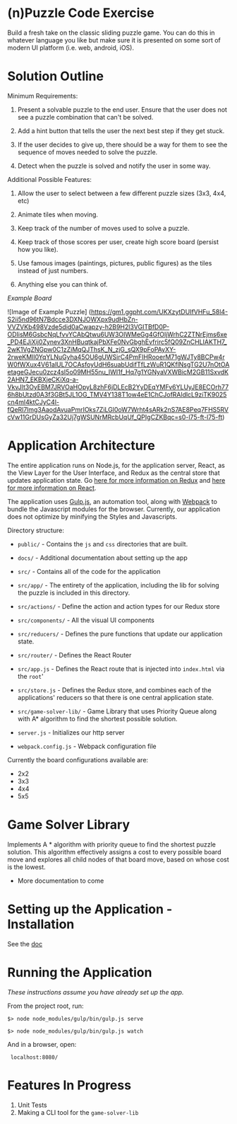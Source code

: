 # (n)Puzzle Code Exercise

Build a fresh take on the classic sliding puzzle game. You can do this in
whatever language you like but make sure it is presented on some sort of
modern UI platform (i.e. web, android, iOS).

# Solution Outline

Minimum Requirements:

1. Present a solvable puzzle to the end user. Ensure that the user does not
see a puzzle combination that can't be solved.

2. Add a hint button that tells the user the next best step if they get stuck.

3. If the user decides to give up, there should be a way for them to see the
sequence of moves needed to solve the puzzle.

4. Detect when the puzzle is solved and notify the user in some way.

Additional Possible Features:

1. Allow the user to select between a few different puzzle sizes (3x3, 4x4, etc)

2. Animate tiles when moving.

3. Keep track of the number of moves used to solve a puzzle.

4. Keep track of those scores per user, create high score board (persist how
you like).

5. Use famous images (paintings, pictures, public figures) as the tiles instead
of just numbers.

6. Anything else you can think of.

*Example Board*

![Image of Example Puzzle]
(https://gm1.ggpht.com/UKXzytDUIfVHFu_58l4-S2ii5nd96tN7Bdcce3DXNJOWXpx9udHbZn-VVZVKb498Vzde5did0aCwapzy-h2B9H2l3VGITBfD0P-ODIisM6GsbcNqLfvvYCAbQtwu6UW3OIWMeGg4GfOljWrhC2ZTNrEjms6xe_PD4EJiXij0Zynev3XnHBuqtkajPbXFe0NvGbghEvfrirc5fQ09ZnCHLIAKTH7_2wK1VgZNGpw0C1zZiMqQJThsK_N_zjG_sQX9pFoPAyXY-2rweKMIl0YqYLNuGyha45OU6gUWSirC4PmFIHRooerM71gWJTy8BCPw4rW0fWXux4V61alUL7OCAsfoyUdH6suabUdifTfLzWuR1QKflNsgTG2U7nOtOAetageGJecu0zcz4sI5o09MH55nu_IWI1f_Hq7g1YGNyaVXWBicM2GB11SxvdK2AHN7_EKBXjeCKiXq-a-VkvJlt3OyEBM7JRVOaHOpyL8zhF6jDLEcB2YyDEqYMFv6YLUyJE8ECOrh776h8bUtzd0A3f3GBt5JL1OG_TMV4Y138T1ow4eE1ChCJofRAldlcL9ziTK9025cn4ml4ktCJyC4l-fQeRl7lmg3AaodAvuaPmrIOks7ZiLGl0oW7Wrht4sARk2nS7AE8Peq7FHS5RVcVw11GrDUsGyZa32Uj7gWSUNrMRcbUqUf_QPIgCZKBqc=s0-l75-ft-l75-ft)

# Application Architecture

The entire application runs on Node.js, for the application server,
React, as the View Layer for the User Interface, and Redux as the
central store that updates application state. Go [here for more information on Redux](http://redux.js.org/)
and [here for more information on React](https://facebook.github.io/react/).

The application uses [Gulp.js](http://gulpjs.com/), an automation tool,
along with [Webpack](https://webpack.github.io/) to bundle the Javascript
modules for the browser. Currently, our application does not optimize by
minifying the Styles and Javascripts.

Directory structure:

* `public/` - Contains the `js` and `css` directories that are built.
* `docs/` - Additional documentation about setting up the app
* `src/` - Contains all of the code for the application
* `src/app/` - The entirety of the application, including the lib for
solving the puzzle is included in this directory.
* `src/actions/` - Define the action and action types for our Redux store
* `src/components/` - All the visual UI components
* `src/reducers/` - Defines the pure functions that update our application state.
* `src/router/` - Defines the React Router
* `src/app.js` - Defines the React route that is injected into `index.html` via the `root`'
* `src/store.js` - Defines the Redux store, and combines each of the applications'
reducers so that there is one central application state.

* `src/game-solver-lib/` - Game Library that uses Priority Queue along
with A* algorithm to find the shortest possible solution.

* `server.js` - Initializes our http server
* `webpack.config.js` - Webpack configuration file

Currently the board configurations available are:
* 2x2
* 3x3
* 4x4
* 5x5

# Game Solver Library

Implements A * algorithm with priority queue to find the shortest
puzzle solution. This algorithm effectively assigns a cost to every
possible board move and explores all child nodes of that board move,
based on whose cost is the lowest.

 - More documentation to come


# Setting up the Application - Installation

See the [doc](docs/environment-setup.md)

# Running the Application

*These instructions assume you have already set up the app.*

From the project root, run:

```
$> node node_modules/gulp/bin/gulp.js serve

$> node node_modules/gulp/bin/gulp.js watch
```

And in a browser, open:

``` localhost:8080/```

# Features In Progress

1. Unit Tests
2. Making a CLI tool for the `game-solver-lib`

